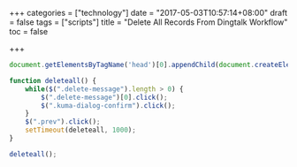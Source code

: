 +++
categories = ["technology"]
date = "2017-05-03T10:57:14+08:00"
draft = false
tags = ["scripts"]
title = "Delete All Records From Dingtalk Workflow"
toc = false

+++

~~~ javascript
document.getElementsByTagName('head')[0].appendChild(document.createElement('script')).setAttribute('src','https://code.jquery.com/jquery-3.2.1.min.js');

function deleteall() {
    while($(".delete-message").length > 0) {
        $(".delete-message")[0].click();
        $(".kuma-dialog-confirm").click();    
    }
    $(".prev").click();
    setTimeout(deleteall, 1000);
}

deleteall();
~~~